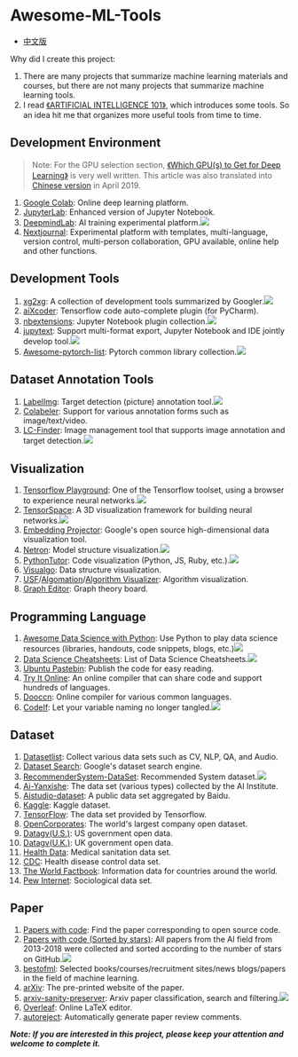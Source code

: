 # Awesome-ML-Tools

- [中文版](https://github.com/J-cabin/Awesome-ML-Tools/blob/master/README-CN.md)

Why did I create this project:

1. There are many projects that summarize machine learning materials and courses, but there are not many projects that summarize machine learning tools.
2. I read [《ARTIFICIAL INTELLIGENCE 101》](http://www.montreal.ai/ai4all.pdf), which introduces some tools. So an idea hit me that organizes more useful tools from time to time.

## Development Environment

> Note: For the GPU selection section, [《Which GPU(s) to Get for Deep Learning》](http://timdettmers.com/2019/04/03/which-Gpu-for-deep-learning/) is very well written. This article was also translated into [Chinese version](http://blog.itpub.net/31562039/viewspace-2641060/) in April 2019.

1. [Google Colab](https://colab.research.google.com/notebooks/welcome.ipynb): Online deep learning platform.
2. [JupyterLab](https://blog.jupyter.org/jupyterlab-is-ready-for-users-5a6f039b8906): Enhanced version of Jupyter Notebook.
3. [DeepmindLab](https://github.com/deepmind/lab): AI training experimental platform.![](https://img.shields.io/github/stars/deepmind/lab.svg)
4. [Nextjournal](https://nextjournal.com/): Experimental platform with templates, multi-language, version control, multi-person collaboration, GPU available, online help and other functions.

## Development Tools

1. [xg2xg](https://github.com/jhuangtw-dev/xg2xg): A collection of development tools summarized by Googler.![](https://img.shields.io/github/stars/jhuangtw-dev/xg2xg.svg)
2. [aiXcoder](https://www.aixcoder.com/#/): Tensorflow code auto-complete plugin (for PyCharm).
3. [nbextensions](https://github.com/ipython-contrib/jupyter_contrib_nbextensions): Jupyter Notebook plugin collection.![](https://img.shields.io/github/stars/ipython-contrib/jupyter_contrib_nbextensions.svg)
4. [jupytext](https://github.com/mwouts/jupytext): Support multi-format export, Jupyter Notebook and IDE jointly develop tool.![](https://img.shields.io/github/stars/mwouts/jupytext.svg)
5. [Awesome-pytorch-list](https://github.com/bharathgs/Awesome-pytorch-list): Pytorch common library collection.![](https://img.shields.io/github/stars/bharathgs/Awesome-pytorch-list.svg)

## Dataset Annotation Tools

1. [LabelImg](https://github.com/tzutalin/labelImg): Target detection (picture) annotation tool.![](https://img.shields.io/github/stars/tzutalin/labelImg.svg)
2. [Colabeler](http://www.colabeler.com/): Support for various annotation forms such as image/text/video.
3. [LC-Finder](https://github.com/lc-soft/LC-Finder): Image management tool that supports image annotation and target detection.![](https://img.shields.io/github/stars/lc-soft/LC-Finder.svg)

## Visualization

1. [Tensorflow Playground](http://playground.tensorflow.org/): One of the Tensorflow toolset, using a browser to experience neural networks.![](https://img.shields.io/github/stars/tensorflow/playground.svg)
2. [TensorSpace](https://tensorspace.org/): A 3D visualization framework for building neural networks.![](https://img.shields.io/github/stars/tensorspace-team/tensorspace.svg)
3. [Embedding Projector](http://projector.tensorflow.org/): Google's open source high-dimensional data visualization tool.
4. [Netron](https://github.com/lutzroeder/netron): Model structure visualization.![](https://img.shields.io/github/stars/lutzroeder/netron.svg)
5. [PythonTutor](http://www.pythontutor.com/): Code visualization (Python, JS, Ruby, etc.).![](https://img.shields.io/github/stars/pgbovine/OnlinePythonTutor.svg)
6. [Visualgo](https://visualgo.net/zh): Data structure visualization.
7. [USF](https://www.cs.usfca.edu/~galles/visualization/)/[Algomation](http://www.algomation.com/)/[Algorithm Visualizer](https://algorithm-visualizer.org/): Algorithm visualization.
8. [Graph Editor](https://csacademy.com/app/graph_editor/): Graph theory board.

## Programming Language

1. [Awesome Data Science with Python](https://github.com/r0f1/datascience): Use Python to play data science resources (libraries, handouts, code snippets, blogs, etc.)![](https://img.shields.io/github/stars/r0f1/datascience.svg)
3. [Data Science Cheatsheets](https://github.com/FavioVazquez/ds-cheatsheets): List of Data Science Cheatsheets.![](https://img.shields.io/github/stars/FavioVazquez/ds-cheatsheets.svg)
3. [Ubuntu Pastebin](https://paste.ubuntu.com/): Publish the code for easy reading.
4. [Try It Online](https://tio.run/#): An online compiler that can share code and support hundreds of languages.
5. [Dooccn](http://www.dooccn.com): Online compiler for various common languages.
6. [CodeIf](https://unbug.github.io/codelf/): Let your variable naming no longer tangled.![](https://img.shields.io/github/stars/unbug/codelf.svg)

## Dataset

1. [Datasetlist](https://www.datasetlist.com/): Collect various data sets such as CV, NLP, QA, and Audio.
2. [Dataset Search](https://toolbox.google.com/datasetsearch): Google's dataset search engine.
3. [RecommenderSystem-DataSet](https://github.com/daicoolb/RecommenderSystem-DataSet):  Recommended System dataset.![](https://img.shields.io/github/stars/daicoolb/RecommenderSystem-DataSet.svg)
4. [Ai-Yanxishe](https://ai.yanxishe.com/page/dataSet): The data set (various types) collected by the AI Institute.
5. [Aistudio-dataset](https://aistudio.baidu.com/aistudio/#/datasetOverview): A public data set aggregated by Baidu.
6. [Kaggle](https://www.kaggle.com/datasets): Kaggle dataset.
7. [TensorFlow](https://www.tensorflow.org/resources/models-datasets): The data set provided by Tensorflow.
8. [OpenCorporates](https://opencorporates.com/): The world's largest company open dataset.
9. [Datagv(U.S.)](https://www.data.gov/): US government open data.
10. [Datagv(U.K.)](https://data.gov.uk/): UK government open data.
11. [Health Data](https://healthdata.gov/): Medical sanitation data set.
12. [CDC](https://www.cdc.gov/datastatistics/index.html): Health disease control data set.
13. [The World Factbook](https://www.cia.gov/library/publications/the-world-factbook/): Information data for countries around the world.
14. [Pew Internet](https://www.pewinternet.org/datasets/?_fsi=BqJ6lil5): Sociological data set.

## Paper

1. [Papers with code](https://paperswithcode.com/): Find the paper corresponding to open source code.
2. [Papers with code (Sorted by stars)](https://github.com/zziz/pwc): All papers from the AI field from 2013-2018 were collected and sorted according to the number of stars on GitHub.![](https://img.shields.io/github/stars/zziz/pwc.svg)
3. [bestofml](https://bestofml.com/): Selected books/courses/recruitment sites/news blogs/papers in the field of machine learning.
4. [arXiv](https://arxiv.org/list/stat.ML/recent?ref=bestofml.com): The pre-printed website of the paper.
5. [arxiv-sanity-preserver](http://www.arxiv-sanity.com/): Arxiv paper classification, search and filtering.![](https://img.shields.io/github/stars/karpathy/arxiv-sanity-preserver.svg)
6. [Overleaf](https://www.overleaf.com/): Online LaTeX editor.
7. [autoreject](https://autoreject.org/): Automatically generate paper review comments.



***Note: If you are interested in this project, please keep your attention and welcome to complete it.***